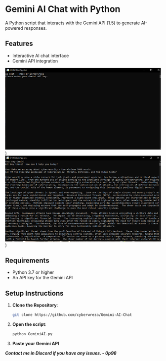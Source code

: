 # Gemini AI Chat with Python

A Python script that interacts with the Gemini API (1.5) to generate AI-powered responses.

## Features
- Interactive AI chat interface
- Gemini API integration


![](Media1.PNG))
![](Media2.PNG)) 



## Requirements
- Python 3.7 or higher
- An API key for the Gemini API 

## Setup Instructions

1. **Clone the Repository**:
   ```bash
   git clone https://github.com/cyberwreza/Gemini-AI-Chat


2. **Open the script**:
   ```bash
   python GeminiAI.py

3. **Paste your Gemini API**



***Contact me in Discord if you have any issues. - 0p98***





